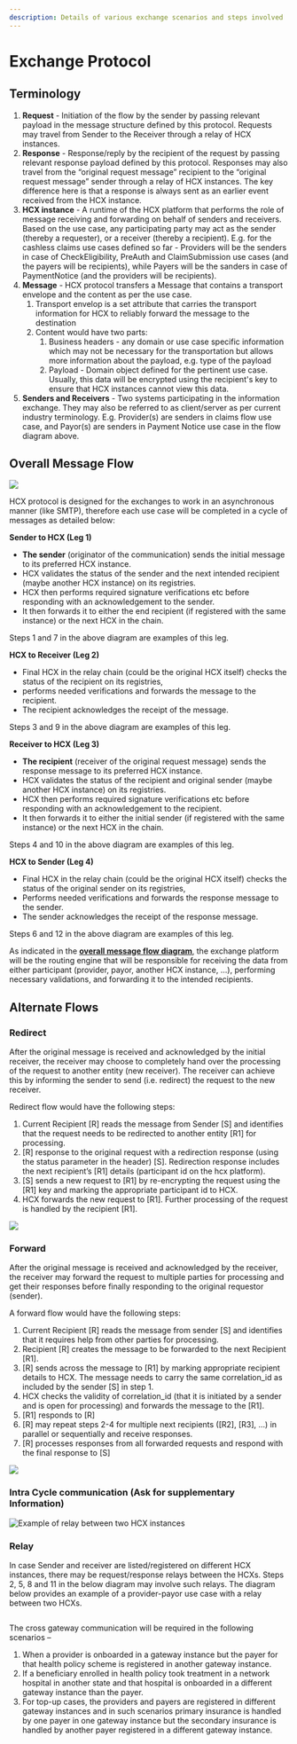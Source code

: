 ```yaml
---
description: Details of various exchange scenarios and steps involved
---
```


# Exchange Protocol

## **Terminology**

1. **Request** - Initiation of the flow by the sender by passing relevant payload in the message structure defined by this protocol. Requests may travel from Sender to the Receiver through a relay of HCX instances.
2. **Response** - Response/reply by the recipient of the request by passing relevant response payload defined by this protocol. Responses may also travel from the “original request message” recipient to the “original request message” sender through a relay of HCX instances. The key difference here is that a response is always sent as an earlier event received from the HCX instance.
3. **HCX instance** - A runtime of the HCX platform that performs the role of message receiving and forwarding on behalf of senders and receivers. Based on the use case, any participating party may act as the sender (thereby a requester), or a receiver (thereby a recipient). E.g. for the cashless claims use cases defined so far - Providers will be the senders in case of CheckEligibility, PreAuth and ClaimSubmission use cases (and the payers will be recipients), while Payers will be the sanders in case of PaymentNotice (and the providers will be recipients).
4. **Message** - HCX protocol transfers a Message that contains a transport envelope and the content as per the use case.
   1. Transport envelop is a set attribute that carries the transport information for HCX to reliably forward the message to the destination
   2. Content would have two parts:
      1. Business headers - any domain or use case specific information which may not be necessary for the transportation but allows more information about the payload, e.g. type of the payload
      2. Payload - Domain object defined for the pertinent use case. Usually, this data will be encrypted using the recipient's key to ensure that HCX instances cannot view this data.
5. **Senders and Receivers** - Two systems participating in the information exchange. They may also be referred to as client/server as per current industry terminology. E.g. Provider(s) are senders in claims flow use case, and Payor(s) are senders in Payment Notice use case in the flow diagram above.

## **Overall Message Flow**

![](<../../../.gitbook/assets/0 (1).png>)

HCX protocol is designed for the exchanges to work in an asynchronous manner (like SMTP), therefore each use case will be completed in a cycle of messages as detailed below:

**Sender to HCX (Leg 1)**

* **The sender** (originator of the communication) sends the initial message to its preferred HCX instance.
* HCX validates the status of the sender and the next intended recipient (maybe another HCX instance) on its registries.
* HCX then performs required signature verifications etc before responding with an acknowledgement to the sender.
* It then forwards it to either the end recipient (if registered with the same instance) or the next HCX in the chain.

Steps 1 and 7 in the above diagram are examples of this leg.

**HCX to Receiver (Leg 2)**

* Final HCX in the relay chain (could be the original HCX itself) checks the status of the recipient on its registries,
* performs needed verifications and forwards the message to the recipient.
* The recipient acknowledges the receipt of the message.

Steps 3 and 9 in the above diagram are examples of this leg.

**Receiver to HCX (Leg 3)**

* **The recipient** (receiver of the original request message) sends the response message to its preferred HCX instance.
* HCX validates the status of the recipient and original sender (maybe another HCX instance) on its registries.
* HCX then performs required signature verifications etc before responding with an acknowledgement to the recipient.
* It then forwards it to either the initial sender (if registered with the same instance) or the next HCX in the chain.

Steps 4 and 10 in the above diagram are examples of this leg.

**HCX to Sender (Leg 4)**

* Final HCX in the relay chain (could be the original HCX itself) checks the status of the original sender on its registries,
* Performs needed verifications and forwards the response message to the sender.
* The sender acknowledges the receipt of the response message.

Steps 6 and 12 in the above diagram are examples of this leg.

As indicated in the [**overall message flow diagram**](exchange-protocol.md#overall-message-flow-diagram), the exchange platform will be the routing engine that will be responsible for receiving the data from either participant (provider, payor, another HCX instance, ...), performing necessary validations, and forwarding it to the intended recipients.

## Alternate Flows

### Redirect

After the original message is received and acknowledged by the initial receiver, the receiver may choose to completely hand over the processing of the request to another entity (new receiver). The receiver can achieve this by informing the sender to send (i.e. redirect) the request to the new receiver.

Redirect flow would have the following steps:

1. Current Recipient \[R] reads the message from Sender \[S] and identifies that the request needs to be redirected to another entity \[R1] for processing.
2. \[R] response to the original request with a redirection response (using the status parameter in the header) \[S]. Redirection response includes the next recipient’s \[R1] details (participant id on the hcx platform).
3. \[S] sends a new request to \[R1] by re-encrypting the request using the \[R1] key and marking the appropriate participant id to HCX.
4. HCX forwards the new request to \[R1]. Further processing of the request is handled by the recipient \[R1].

![](../../../.gitbook/assets/mermaid-diagram-20220120125442.png)

### Forward

After the original message is received and acknowledged by the receiver, the receiver may forward the request to multiple parties for processing and get their responses before finally responding to the original requestor (sender).

A forward flow would have the following steps:

1. Current Recipient \[R] reads the message from sender \[S] and identifies that it requires help from other parties for processing.
2. Recipient \[R] creates the message to be forwarded to the next Recipient \[R1].
3. \[R] sends across the message to \[R1] by marking appropriate recipient details to HCX. The message needs to carry the same correlation\_id as included by the sender \[S] in step 1.
4. HCX checks the validity of correlation\_id (that it is initiated by a sender and is open for processing) and forwards the message to the \[R1].
5. \[R1] responds to \[R]
6. \[R] may repeat steps 2-4 for multiple next recipients (\[R2], \[R3], …) in parallel or sequentially and receive responses.
7. \[R] processes responses from all forwarded requests and respond with the final response to \[S]

![](../../../.gitbook/assets/mermaid-diagram-20220120133416.png)

### Intra Cycle communication (Ask for supplementary Information)

![Example of relay between two HCX instances](../../../.gitbook/assets/mermaid-diagram-20220120132852.png)

### Relay

In case Sender and receiver are listed/registered on different HCX instances, there may be request/response relays between the HCXs. Steps 2, 5, 8 and 11 in the below diagram may involve such relays. The diagram below provides an example of a provider-payor use case with a relay between two HCXs.

<figure><img src="https://raw.githubusercontent.com/hcx-project/hcx-specs/v0.7/.gitbook/assets/1.png" alt=""><figcaption></figcaption></figure>

The cross gateway communication will be required in the following scenarios –

1. When a provider is onboarded in a gateway instance but the payer for that health policy scheme is registered in another gateway instance.
2. If a beneficiary enrolled in health policy took treatment in a network hospital in another state and that hospital is onboarded in a different gateway instance than the payer.
3. For top-up cases, the providers and payers are registered in different gateway instances and in such scenarios primary insurance is handled by one payer in one gateway instance but the secondary insurance is handled by another payer registered in a different gateway instance.
